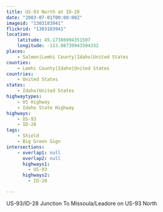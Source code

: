 ```yaml
---
title: US-93 North at ID-28
date: "2003-07-01T00:00:00Z"
imageid: "1303183941"
flickrid: "1303183941"
location:
    latitude: 45.17308994351507
    longitude: -113.88739943504332
places:
    - Salmon|Lemhi County|Idaho|United States
counties:
    - Lemhi County|Idaho|United States
countries:
    - United States
states:
    - Idaho|United States
highwaytypes:
    - US Highway
    - Idaho State Highway
highways:
    - US-93
    - ID-28
tags:
    - Shield
    - Big Green Sign
intersections:
    - overlap1: null
      overlap2: null
      highways1:
        - US-93
      highways2:
        - ID-28

---
```

US-93/ID-28 Junction To Missoula/Leadore on US-93 North